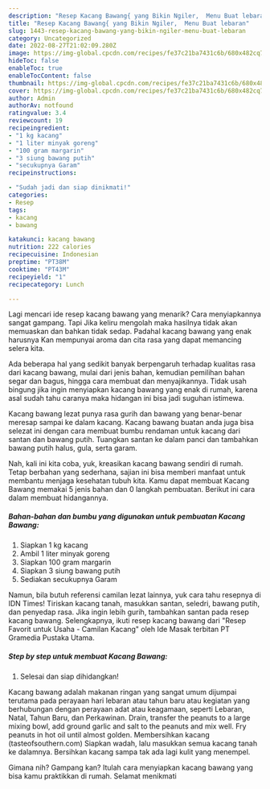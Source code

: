 ```yaml
---
description: "Resep Kacang Bawang{ yang Bikin Ngiler,  Menu Buat lebaran"
title: "Resep Kacang Bawang{ yang Bikin Ngiler,  Menu Buat lebaran"
slug: 1443-resep-kacang-bawang-yang-bikin-ngiler-menu-buat-lebaran
category: Uncategorized
date: 2022-08-27T21:02:09.280Z
image: https://img-global.cpcdn.com/recipes/fe37c21ba7431c6b/680x482cq70/kacang-bawang-foto-resep-utama.jpg
hideToc: false
enableToc: true
enableTocContent: false
thumbnail: https://img-global.cpcdn.com/recipes/fe37c21ba7431c6b/680x482cq70/kacang-bawang-foto-resep-utama.jpg
cover: https://img-global.cpcdn.com/recipes/fe37c21ba7431c6b/680x482cq70/kacang-bawang-foto-resep-utama.jpg
author: Admin
authorAv: notfound
ratingvalue: 3.4
reviewcount: 19
recipeingredient:
- "1 kg kacang"
- "1 liter minyak goreng"
- "100 gram margarin"
- "3 siung bawang putih"
- "secukupnya Garam"
recipeinstructions:

- "Sudah jadi dan siap dinikmati!"
categories:
- Resep
tags:
- kacang
- bawang

katakunci: kacang bawang 
nutrition: 222 calories
recipecuisine: Indonesian
preptime: "PT38M"
cooktime: "PT43M"
recipeyield: "1"
recipecategory: Lunch

---
```



Lagi mencari ide resep kacang bawang yang menarik? Cara menyiapkannya sangat gampang. Tapi Jika keliru mengolah maka hasilnya tidak akan memuaskan dan bahkan tidak sedap. Padahal kacang bawang yang enak harusnya Kan mempunyai aroma dan cita rasa yang dapat memancing selera kita.


Ada beberapa hal yang sedikit banyak berpengaruh terhadap kualitas rasa dari kacang bawang, mulai dari jenis bahan, kemudian pemilihan bahan segar dan bagus, hingga cara membuat dan menyajikannya. Tidak usah bingung jika ingin menyiapkan kacang bawang yang enak di rumah, karena asal sudah tahu caranya maka hidangan ini bisa jadi suguhan istimewa.

Kacang bawang lezat punya rasa gurih dan bawang yang benar-benar meresap sampai ke dalam kacang. Kacang bawang buatan anda juga bisa selezat ini dengan cara membuat bumbu rendaman untuk kacang dari santan dan bawang putih. Tuangkan santan ke dalam panci dan tambahkan bawang putih halus, gula, serta garam.


Nah, kali ini kita coba, yuk, kreasikan kacang bawang sendiri di rumah. Tetap berbahan yang sederhana, sajian ini bisa memberi manfaat untuk membantu menjaga kesehatan tubuh kita. Kamu dapat membuat Kacang Bawang memakai 5 jenis bahan dan 0 langkah pembuatan. Berikut ini cara dalam membuat hidangannya.

<!--inarticleads1-->

##### Bahan-bahan dan bumbu yang digunakan untuk pembuatan Kacang Bawang:

1. Siapkan 1 kg kacang
1. Ambil 1 liter minyak goreng
1. Siapkan 100 gram margarin
1. Siapkan 3 siung bawang putih
1. Sediakan secukupnya Garam


Namun, bila butuh referensi camilan lezat lainnya, yuk cara tahu resepnya di IDN Times! Tiriskan kacang tanah, masukkan santan, seledri, bawang putih, dan penyedap rasa. Jika ingin lebih gurih, tambahkan santan pada resep kacang bawang. Selengkapnya, ikuti resep kacang bawang dari &#34;Resep Favorit untuk Usaha - Camilan Kacang&#34; oleh Ide Masak terbitan PT Gramedia Pustaka Utama. 

<!--inarticleads2-->

##### Step by step untuk membuat Kacang Bawang:


1. Selesai dan siap dihidangkan!

Kacang bawang adalah makanan ringan yang sangat umum dijumpai terutama pada perayaan hari lebaran atau tahun baru atau kegiatan yang berhubungan dengan perayaan adat atau keagamaan, seperti Lebaran, Natal, Tahun Baru, dan Perkawinan. Drain, transfer the peanuts to a large mixing bowl, add ground garlic and salt to the peanuts and mix well. Fry peanuts in hot oil until almost golden. Membersihkan kacang (tasteofsouthern.com) Siapkan wadah, lalu masukkan semua kacang tanah ke dalamnya. Bersihkan kacang sampa tak ada lagi kulit yang menempel. 

Gimana nih? Gampang kan? Itulah cara menyiapkan kacang bawang yang bisa kamu praktikkan di rumah. Selamat menikmati
